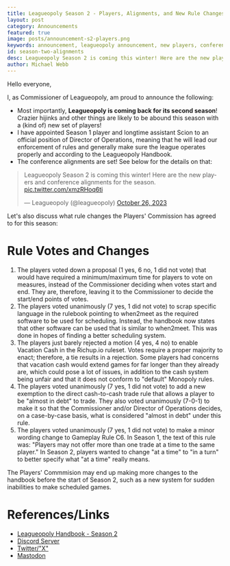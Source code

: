 ```yaml
---
title: Leagueopoly Season 2 - Players, Alignments, and New Rule Changes
layout: post
category: Announcements
featured: true
image: posts/announcement-s2-players.png
keywords: announcement, leagueopoly announcement, new players, conference alignments
id: season-two-alignments
desc: Leagueopoly Season 2 is coming this winter! Here are the new players and conference alignments for the season, along with new rules being implemented this season.
author: Michael Webb
---
```


Hello everyone,

I, as Commissioner of Leagueopoly, am proud to announce the following:

- Most importantly, **Leagueopoly is coming back for its second season**! Crazier hijinks and other things are likely to be abound this season with a (kind of) new set of players!
- I have appointed Season 1 player and longtime assistant Scion to an official position of Director of Operations, meaning that he will lead our enforcement of rules and generally make sure the league operates properly and according to the Leagueopoly Handbook.
- The conference alignments are set! See below for the details on that:

<blockquote class="twitter-tweet"><p lang="en" dir="ltr">Leagueopoly Season 2 is coming this winter! Here are the new players and conference alignments for the season. <a href="https://t.co/xmzRHoq6ti">pic.twitter.com/xmzRHoq6ti</a></p>&mdash; Leagueopoly (@leagueopoly) <a href="https://twitter.com/leagueopoly/status/1717563876361879863?ref_src=twsrc%5Etfw">October 26, 2023</a></blockquote> <script async src="https://platform.twitter.com/widgets.js" charset="utf-8"></script>

Let's also discuss what rule changes the Players' Commission has agreed to for this season:

# Rule Votes and Changes
1. The players voted down a proposal (1 yes, 6 no, 1 did not vote) that would have required a minimum/maximum time for players to vote on measures, instead of the Commissioner deciding when votes start and end. They are, therefore, leaving it to the Commissioner to decide the start/end points of votes.
2. The players voted unanimously (7 yes, 1 did not vote) to scrap specific language in the rulebook pointing to when2meet as the required software to be used for scheduling. Instead, the handbook now states that other software can be used that is similar to when2meet. This was done in hopes of finding a better scheduling system.
3. The players just barely rejected a motion (4 yes, 4 no) to enable Vacation Cash in the Richup.io ruleset. Votes require a proper majority to enact; therefore, a tie results in a rejection. Some players had concerns that vacation cash would extend games for far longer than they already are, which could pose a lot of issues, in addition to the cash system being unfair and that it does not conform to "default" Monopoly rules.
4. The players voted unanimously (7 yes, 1 did not vote) to add a new exemption to the direct cash-to-cash trade rule that allows a player to be "almost in debt" to trade. They also voted unanimously (7-0-1) to make it so that the Commissioner and/or Director of Operations decides, on a case-by-case basis, what is considered "almost in debt" under this rule.
5. The players voted unanimously (7 yes, 1 did not vote) to make a minor wording change to Gameplay Rule C6. In Season 1, the text of this rule was: "Players may not offer more than one trade at a time to the same player." In Season 2, players wanted to change "at a time" to "in a turn" to better specify what "at a time" really means.

The Players' Commmision may end up making more changes to the handbook before the start of Season 2, such as a new system for sudden inabilities to make scheduled games.

# References/Links
- [Leagueopoly Handbook - Season 2](https://docs.google.com/document/d/1i7jF88yNu2AcxKogm39uCA1eF3qLij6mPUU2RDwps6g/edit?usp=sharing)
- [Discord Server](https://discord.gg/dxyWmev9k5)
- [Twitter/"X"](https://twitter.com/Leagueopoly)
- [Mastodon](https://wetdry.world/@leagueopoly)